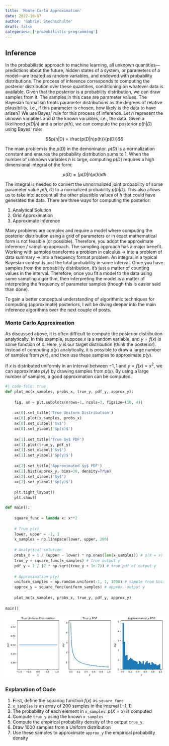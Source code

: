 ```yaml
---
title: 'Monte Carlo Approximation'
date: 2022-10-07
author: 'Gabriel Stechschulte'
draft: false
categories: ['probabilistic-programming']
---
```


<!--eofm-->

## Inference

In the probabilistic approach to machine learning, all unknown quantities—predictions about the future, hidden states of a system, or parameters of a model—are treated as random variables, and endowed with probability distributions. The process of inference corresponds to computing the posterior distribution over these quantities, conditioning on whatever data is available. Given that the posterior is a probability distribution, we can draw samples from it. The samples in this case are parameter values. The Bayesian formalism treats parameter distributions as the degrees of relative plausibility, i.e., if this parameter is chosen, how likely is the data to have arisen? We use Bayes' rule for this process of inference. Let $h$ represent the uknown variables and $D$ the known variables, i.e., the data. Given a likelihood $p(D|h)$ and a prior $p(h)$, we can compute the posterior $p(h|D)$ using Bayes' rule:

$$p(h|D) = \frac{p(D|h)p(h)}{p(D)}$$

The main problem is the $p(D)$ in the demoninator. $p(D)$ is a normalization constant and ensures the probability distribution sums to 1. When the number of unknown variables $h$ is large, computing $p(D)$ requires a high dimensional integral of the form:

$$p(D) = \int p(D|h)p(h)dh$$

The integral is needed to convert the unnormalized joint probability of some parameter value $p(h, D)$ to a normalized probability $p(h|D)$. This also allows us to take into account all the other plausible values of $h$ that could have generated the data. There are three ways for computing the posterior:

1. Analytical Solution
2. Grid Approximation
3. Approximate Inference

Many problems are complex and require a model where computing the posterior distribution using a grid of parameters or in exact mathematical form is not feasible (or possible). Therefore, you adopt the approximate inference / sampling approach. The sampling approach has a major benefit. Working with samples transforms a problem in calculus $\rightarrow$ into a problem of data summary $\rightarrow$ into a frequency format problem. An integral in a typical Bayesian context is just the total probability in some interval. Once you have samples from the probability distribution, it’s just a matter of counting values in the interval. Therefore, once you fit a model to the data using some sampling algorithm, then interpreting the model is a matter of interpreting the frequency of parameter samples (though this is easier said than done).

To gain a better conceptual understanding of algorithmic techniques for computing (approximate) posteriors, I will be diving deeper into the main inference algorithms over the next couple of posts.

### Monte Carlo Approximation

As discussed above, it is often difficult to compute the posterior distribution analytically. In this example, suppose $x$ is a random variable, and $y = f(x)$ is some function of $x$. Here, $y$ is our target distribution (think the posterior). Instead of computing $p(y)$ analytically, it is possible to draw a large number of samples from $p(x)$, and then use these samples to approximate $p(y)$.

If $x$ is distributed uniformly in an interval between $-1, 1$ and $y = f(x) = x^2$, we can approximate $p(y)$ by drawing samples from $p(x)$. By using a large number of samples, a good approximation can be computed.


```python
#| code-fold: true
def plot_mc(x_samples, probs_x, true_y, pdf_y, approx_y):

    fig, ax = plt.subplots(nrows=1, ncols=3, figsize=(10, 4))

    ax[0].set_title('True Uniform Distribution')
    ax[0].plot(x_samples, probs_x)
    ax[0].set_xlabel('$x$')
    ax[0].set_ylabel('$p(x)$')

    ax[1].set_title('True $y$ PDF')
    ax[1].plot(true_y, pdf_y)
    ax[1].set_xlabel('$y$')
    ax[1].set_ylabel('$p(y)$')

    ax[2].set_title('Approximated $y$ PDF')
    ax[2].hist(approx_y, bins=30, density=True)
    ax[2].set_xlabel('$y$')
    ax[2].set_ylabel('$p(y)$')

    plt.tight_layout()
    plt.show()
```


```python
def main():

    square_func = lambda x: x**2

    # True p(x)
    lower, upper = -1, 1
    x_samples = np.linspace(lower, upper, 200)

    # Analytical solution
    probs_x = 1 / (upper - lower) * np.ones(len(x_samples)) # p(X = x)
    true_y = square_func(x_samples) # true output y
    pdf_y = 1 / (2 * np.sqrt(true_y + 1e-2)) # true pdf of output y

    # Approximation p(y)
    uniform_samples = np.random.uniform(-1, 1, 1000) # sample from Uniform
    approx_y = square_func(uniform_samples) # approx. output y

    plot_mc(x_samples, probs_x, true_y, pdf_y, approx_y)

main()
```

![png](mc-approx.png)

### Explanation of Code

1. First, define the squaring function $f(x)$ as `square_func`
2. `x_samples` is an array of 200 samples in the interval $[-1, 1]$
3. The probability of each element in `x_samples`: $p(X=x)$ is computed
4. Compute `true_y` using the known `x_samples`
5. Compute the empirical probability density of the output `true_y`.
6. Draw 1000 samples from a Uniform distribution
7. Use these samples to approximate `approx_y` the empirical probability density
